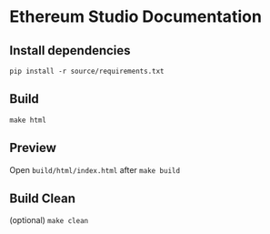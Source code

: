 # Ethereum Studio Documentation

## Install dependencies
`pip install -r source/requirements.txt`

## Build
`make html`

## Preview
Open `build/html/index.html` after `make build`

## Build Clean
(optional)
`make clean`
